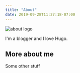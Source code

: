 ```yaml
---
title: "About"
date: 2019-09-28T11:27:18-07:00
---
```


![about logo](/img/hugo.png)

I'm a blogger and I love Hugo.

## More about me

Some other stuff
